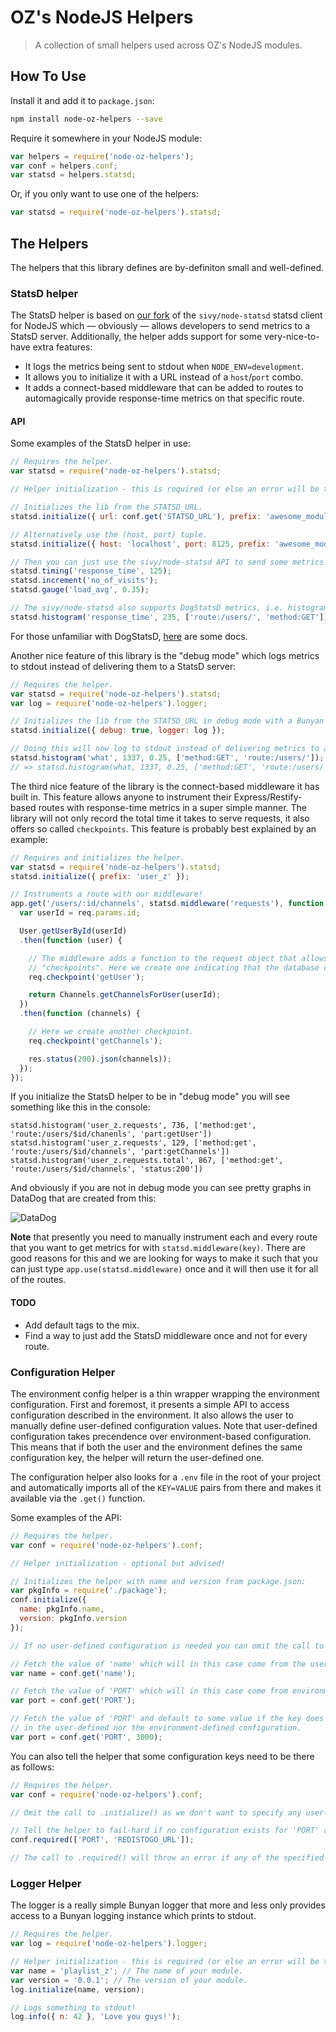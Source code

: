 # OZ's NodeJS Helpers
> A collection of small helpers used across OZ's NodeJS modules.

## How To Use

Install it and add it to `package.json`:

```bash
npm install node-oz-helpers --save
```

Require it somewhere in your NodeJS module:

```javascript
var helpers = require('node-oz-helpers');
var conf = helpers.conf;
var statsd = helpers.statsd;
```

Or, if you only want to use one of the helpers:

```javascript
var statsd = require('node-oz-helpers').statsd;
```

## The Helpers

The helpers that this library defines are by-definiton small and well-defined.

### StatsD helper

The StatsD helper is based on [our fork](https://github.com/krummi/node-statsd/commits/master) of the `sivy/node-statsd` statsd client for NodeJS which — obviously — allows developers to send metrics to a StatsD server. Additionally, the helper adds support for some very-nice-to-have extra features:

  * It logs the metrics being sent to stdout when `NODE_ENV=development`.
  * It allows you to initialize it with a URL instead of a `host`/`port` combo.
  * It adds a connect-based middleware that can be added to routes to automagically provide response-time metrics on that specific route.

#### API

Some examples of the StatsD helper in use:

```javascript
// Requires the helper.
var statsd = require('node-oz-helpers').statsd;

// Helper initialization - this is required (or else an error will be thrown)!

// Initializes the lib from the STATSD_URL.
statsd.initialize({ url: conf.get('STATSD_URL'), prefix: 'awesome_module_z' });

// Alternatively use the (host, port) tuple.
statsd.initialize({ host: 'localhost', port: 8125, prefix: 'awesome_module_z' });

// Then you can just use the sivy/node-statsd API to send some metrics!
statsd.timing('response_time', 125);
statsd.increment('no_of_visits');
statsd.gauge('load_avg', 0.35);

// The sivy/node-statsd also supports DogStatsD metrics, i.e. histograms and tags.
statsd.histogram('response_time', 235, ['route:/users/', 'method:GET']);
```

For those unfamiliar with DogStatsD, [here](http://docs.datadoghq.com/guides/dogstatsd/) are some docs.

Another nice feature of this library is the "debug mode" which logs metrics to stdout instead of delivering them to a StatsD server:

```javascript
// Requires the helper.
var statsd = require('node-oz-helpers').statsd;
var log = require('node-oz-helpers').logger;

// Initializes the lib from the STATSD_URL in debug mode with a Bunyan logger associated to it.
statsd.initialize({ debug: true, logger: log });

// Doing this will now log to stdout instead of delivering metrics to a StatsD server.
statsd.histogram('what', 1337, 0.25, ['method:GET', 'route:/users/']);
// => statsd.histogram(what, 1337, 0.25, ['method:GET', 'route:/users/'])
```

The third nice feature of the library is the connect-based middleware it has built in. This feature allows anyone to instrument their Express/Restify-based routes with response-time metrics in a super simple manner. The library will not only record the total time it takes to serve requests, it also offers so called `checkpoints`. This feature is probably best explained by an example:

```javascript
// Requires and initializes the helper.
var statsd = require('node-oz-helpers').statsd;
statsd.initialize({ prefix: 'user_z' });

// Instruments a route with our middleware!
app.get('/users/:id/channels', statsd.middleware('requests'), function (req, res) {
  var userId = req.params.id;

  User.getUserById(userId)
  .then(function (user) {

    // The middleware adds a function to the request object that allows us to create new
    // "checkpoints". Here we create one indicating that the database call is finished.
    req.checkpoint('getUser');

    return Channels.getChannelsForUser(userId);
  })
  .then(function (channels) {

    // Here we create another checkpoint.
    req.checkpoint('getChannels');

    res.status(200).json(channels));
  });
});
```

If you initialize the StatsD helper to be in "debug mode" you will see something like this in the console:

```
statsd.histogram('user_z.requests', 736, ['method:get', 'route:/users/$id/chanenls', 'part:getUser'])
statsd.histogram('user_z.requests', 129, ['method:get', 'route:/users/$id/channels', 'part:getChannels'])
statsd.histogram('user_z.requests.total', 867, ['method:get', 'route:/users/$id/channels', 'status:200'])
```

And obviously if you are not in debug mode you can see pretty graphs in DataDog that are created from this:

![DataDog](https://cloud.githubusercontent.com/assets/331083/5029925/5539dc3c-6b43-11e4-9ab3-6ca6a6064a80.png)

**Note** that presently you need to manually instrument each and every route that you want to get metrics for with `statsd.middleware(key)`. There are good reasons for this and we are looking for ways to make it such that you can just type `app.use(statsd.middleware)` once and it will then use it for all of the routes.

#### TODO

* Add default tags to the mix.
* Find a way to just add the StatsD middleware once and not for every route.

### Configuration Helper

The environment config helper is a thin wrapper wrapping the environment configuration. First and foremost, it presents a simple API to access configuration described in the environment. It also allows the user to manually define user-defined configuration values. Note that user-defined configuration takes precendence over environment-based configuration. This means that if both the user and the environment defines the same configuration key, the helper will return the user-defined one.

The configuration helper also looks for a `.env` file in the root of your project and automatically imports all of the `KEY=VALUE` pairs from there and makes it available via the `.get()` function.

Some examples of the API:

```javascript
// Requires the helper.
var conf = require('node-oz-helpers').conf;

// Helper initialization - optional but advised!

// Initializes the helper with name and version from package.json:
var pkgInfo = require('./package');
conf.initialize({
  name: pkgInfo.name,
  version: pkgInfo.version
});

// If no user-defined configuration is needed you can omit the call to .initialize()!

// Fetch the value of 'name' which will in this case come from the user-defined configuration.
var name = conf.get('name');

// Fetch the value of 'PORT' which will in this case come from environment-defined configuration.
var port = conf.get('PORT');

// Fetch the value of 'PORT' and default to some value if the key does neither exist
// in the user-defined nor the environment-defined configuration.
var port = conf.get('PORT', 3000);
```

You can also tell the helper that some configuration keys need to be there as follows:

```javascript
// Requires the helper.
var conf = require('node-oz-helpers').conf;

// Omit the call to .initialize() as we don't want to specify any user-defined configuration.

// Tell the helper to fail-hard if no configuration exists for 'PORT' and 'REDISTOGO_URL'.
conf.required(['PORT', 'REDISTOGO_URL']);

// The call to .required() will throw an error if any of the specified configuration keys do not exist.
```

### Logger Helper

The logger is a really simple Bunyan logger that more and less only provides access to a Bunyan logging instance which prints to stdout.

```javascript
// Requires the helper.
var log = require('node-oz-helpers').logger;

// Helper initialization - this is required (or else an error will be thrown)!
var name = 'playlist_z'; // The name of your module.
var version = '0.0.1'; // The version of your module.
log.initialize(name, version);

// Logs something to stdout!
log.info({ n: 42 }, 'Love you guys!');
```
